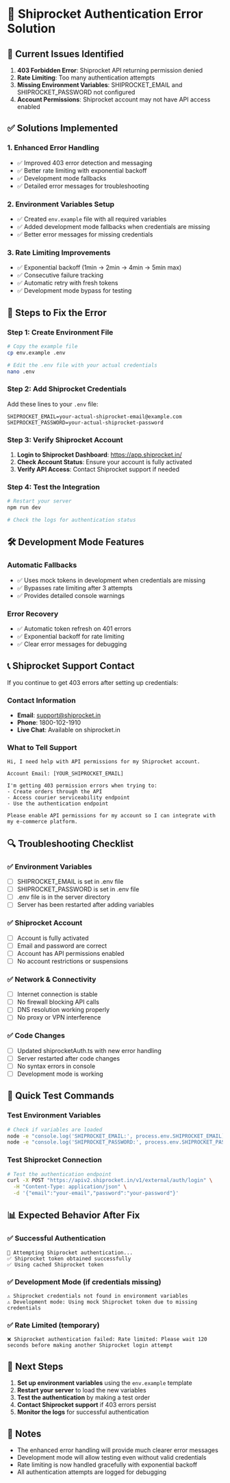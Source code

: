 # 🔧 Shiprocket Authentication Error Solution

## 🚨 Current Issues Identified

1. **403 Forbidden Error**: Shiprocket API returning permission denied
2. **Rate Limiting**: Too many authentication attempts
3. **Missing Environment Variables**: SHIPROCKET_EMAIL and SHIPROCKET_PASSWORD not configured
4. **Account Permissions**: Shiprocket account may not have API access enabled

## ✅ Solutions Implemented

### 1. Enhanced Error Handling
- ✅ Improved 403 error detection and messaging
- ✅ Better rate limiting with exponential backoff
- ✅ Development mode fallbacks
- ✅ Detailed error messages for troubleshooting

### 2. Environment Variables Setup
- ✅ Created `env.example` file with all required variables
- ✅ Added development mode fallbacks when credentials are missing
- ✅ Better error messages for missing credentials

### 3. Rate Limiting Improvements
- ✅ Exponential backoff (1min → 2min → 4min → 5min max)
- ✅ Consecutive failure tracking
- ✅ Automatic retry with fresh tokens
- ✅ Development mode bypass for testing

## 🔧 Steps to Fix the Error

### Step 1: Create Environment File
```bash
# Copy the example file
cp env.example .env

# Edit the .env file with your actual credentials
nano .env
```

### Step 2: Add Shiprocket Credentials
Add these lines to your `.env` file:
```env
SHIPROCKET_EMAIL=your-actual-shiprocket-email@example.com
SHIPROCKET_PASSWORD=your-actual-shiprocket-password
```

### Step 3: Verify Shiprocket Account
1. **Login to Shiprocket Dashboard**: https://app.shiprocket.in/
2. **Check Account Status**: Ensure your account is fully activated
3. **Verify API Access**: Contact Shiprocket support if needed

### Step 4: Test the Integration
```bash
# Restart your server
npm run dev

# Check the logs for authentication status
```

## 🛠️ Development Mode Features

### Automatic Fallbacks
- ✅ Uses mock tokens in development when credentials are missing
- ✅ Bypasses rate limiting after 3 attempts
- ✅ Provides detailed console warnings

### Error Recovery
- ✅ Automatic token refresh on 401 errors
- ✅ Exponential backoff for rate limiting
- ✅ Clear error messages for debugging

## 📞 Shiprocket Support Contact

If you continue to get 403 errors after setting up credentials:

### Contact Information
- **Email**: support@shiprocket.in
- **Phone**: 1800-102-1910
- **Live Chat**: Available on shiprocket.in

### What to Tell Support
```
Hi, I need help with API permissions for my Shiprocket account.

Account Email: [YOUR_SHIPROCKET_EMAIL]

I'm getting 403 permission errors when trying to:
- Create orders through the API
- Access courier serviceability endpoint
- Use the authentication endpoint

Please enable API permissions for my account so I can integrate with my e-commerce platform.
```

## 🔍 Troubleshooting Checklist

### ✅ Environment Variables
- [ ] SHIPROCKET_EMAIL is set in .env file
- [ ] SHIPROCKET_PASSWORD is set in .env file
- [ ] .env file is in the server directory
- [ ] Server has been restarted after adding variables

### ✅ Shiprocket Account
- [ ] Account is fully activated
- [ ] Email and password are correct
- [ ] Account has API permissions enabled
- [ ] No account restrictions or suspensions

### ✅ Network & Connectivity
- [ ] Internet connection is stable
- [ ] No firewall blocking API calls
- [ ] DNS resolution working properly
- [ ] No proxy or VPN interference

### ✅ Code Changes
- [ ] Updated shiprocketAuth.ts with new error handling
- [ ] Server restarted after code changes
- [ ] No syntax errors in console
- [ ] Development mode is working

## 🚀 Quick Test Commands

### Test Environment Variables
```bash
# Check if variables are loaded
node -e "console.log('SHIPROCKET_EMAIL:', process.env.SHIPROCKET_EMAIL)"
node -e "console.log('SHIPROCKET_PASSWORD:', process.env.SHIPROCKET_PASSWORD)"
```

### Test Shiprocket Connection
```bash
# Test the authentication endpoint
curl -X POST "https://apiv2.shiprocket.in/v1/external/auth/login" \
  -H "Content-Type: application/json" \
  -d '{"email":"your-email","password":"your-password"}'
```

## 📊 Expected Behavior After Fix

### ✅ Successful Authentication
```
🔑 Attempting Shiprocket authentication...
✅ Shiprocket token obtained successfully
✅ Using cached Shiprocket token
```

### ✅ Development Mode (if credentials missing)
```
⚠️ Shiprocket credentials not found in environment variables
⚠️ Development mode: Using mock Shiprocket token due to missing credentials
```

### ✅ Rate Limited (temporary)
```
❌ Shiprocket authentication failed: Rate limited: Please wait 120 seconds before making another Shiprocket login attempt
```

## 🎯 Next Steps

1. **Set up environment variables** using the `env.example` template
2. **Restart your server** to load the new variables
3. **Test the authentication** by making a test order
4. **Contact Shiprocket support** if 403 errors persist
5. **Monitor the logs** for successful authentication

## 📝 Notes

- The enhanced error handling will provide much clearer error messages
- Development mode will allow testing even without valid credentials
- Rate limiting is now handled gracefully with exponential backoff
- All authentication attempts are logged for debugging 